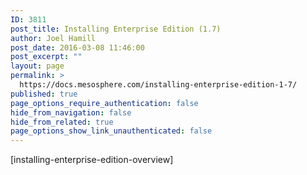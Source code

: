 ```yaml
---
ID: 3811
post_title: Installing Enterprise Edition (1.7)
author: Joel Hamill
post_date: 2016-03-08 11:46:00
post_excerpt: ""
layout: page
permalink: >
  https://docs.mesosphere.com/installing-enterprise-edition-1-7/
published: true
page_options_require_authentication: false
hide_from_navigation: false
hide_from_related: true
page_options_show_link_unauthenticated: false
---
```

[installing-enterprise-edition-overview]